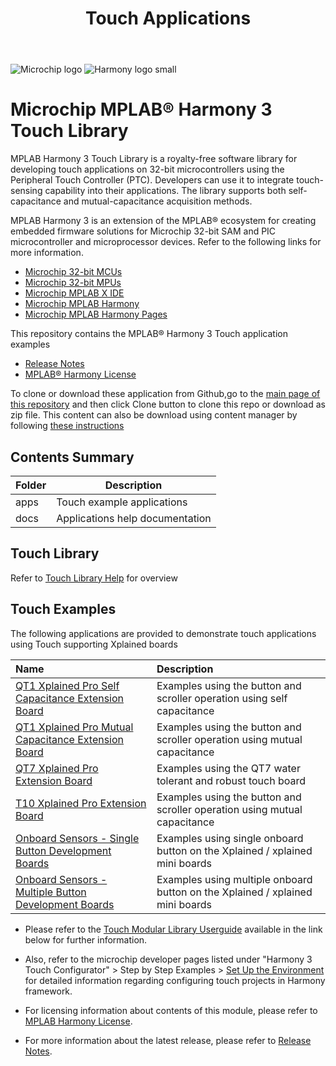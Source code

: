 ﻿---
title: Touch Applications
has_children: true
has_toc: false
nav_order: 1
---
![Microchip logo](https://raw.githubusercontent.com/wiki/Microchip-MPLAB-Harmony/Microchip-MPLAB-Harmony.github.io/images/microchip_logo.png)
![Harmony logo small](https://raw.githubusercontent.com/wiki/Microchip-MPLAB-Harmony/Microchip-MPLAB-Harmony.github.io/images/microchip_mplab_harmony_logo_small.png)

#  Microchip MPLAB® Harmony 3 Touch Library

MPLAB Harmony 3 Touch Library is a royalty-free software library for developing touch applications on 32-bit microcontrollers using  the Peripheral Touch Controller (PTC).
Developers can use it to integrate touch-sensing capability into their applications. The library supports both self-capacitance and mutual-capacitance acquisition methods.

MPLAB Harmony 3 is an extension of the MPLAB® ecosystem for creating
embedded firmware solutions for Microchip 32-bit SAM and PIC microcontroller
and microprocessor devices.  Refer to the following links for more information.
 - [Microchip 32-bit MCUs](https://www.microchip.com/design-centers/32-bit)
 - [Microchip 32-bit MPUs](https://www.microchip.com/design-centers/32-bit-mpus)
 - [Microchip MPLAB X IDE](https://www.microchip.com/mplab/mplab-x-ide)
 - [Microchip MPLAB Harmony](https://www.microchip.com/mplab/mplab-harmony)
 - [Microchip MPLAB Harmony Pages](https://microchip-mplab-harmony.github.io/)

This repository contains the MPLAB® Harmony 3 Touch application examples

- [Release Notes](release_notes.md)
- [MPLAB® Harmony License](mplab_harmony_license.md)

To clone or download these application from Github,go to the [main page of this repository](https://github.com/Microchip-MPLAB-Harmony/touch_apps) and then click Clone button to clone this repo or download as zip file. This content can also be download using content manager by following [these instructions](https://github.com/Microchip-MPLAB-Harmony/contentmanager/wiki)

## Contents Summary

| Folder     | Description                             |
| ---        | ---                                     |
| apps       | Touch example applications              |
| docs       | Applications help documentation         |

## Touch Library

Refer to [Touch  Library Help](https://microchip-mplab-harmony.github.io/touch) for overview

## Touch Examples
The following applications are provided to demonstrate touch applications using Touch supporting Xplained boards

| Name | Description|
|:---------|:-----------|
| [QT1 Xplained Pro Self Capacitance Extension Board](apps/qt1_selfcap_xpro_board/readme.md)| Examples using the button and scroller operation using self capacitance
| [QT1 Xplained Pro Mutual Capacitance Extension Board](apps/qt1_mutualcap_xpro_board/readme.md) | Examples using the button and scroller operation using mutual capacitance
| [QT7 Xplained Pro Extension Board](apps/qt7_selfcap_xpro_board/readme.md)| Examples using the QT7 water tolerant and robust touch board
| [T10 Xplained Pro Extension Board](apps/t10_mutualcap_xpro_board/readme.md) | Examples using the button and scroller operation using mutual capacitance
| [Onboard Sensors - Single Button Development Boards](apps/onboard_sensor/readme.md) | Examples using single onboard button on the Xplained / xplained mini boards 
| [Onboard Sensors - Multiple Button Development Boards](apps/onboard_sensor_two_button/readme.md) | Examples using multiple onboard button on the Xplained / xplained mini boards

* Please refer to the [Touch Modular Library Userguide](https://www.microchip.com/mymicrochip/filehandler.aspx?ddocname=en590454) available in the link below for further information.

* Also, refer to the microchip developer pages listed under "Harmony 3 Touch Configurator" > Step by Step Examples > [Set Up the Environment](http://microchipdeveloper.com/touch:set-up-the-environment) for detailed information regarding configuring touch projects in Harmony framework.

* For licensing information about contents of this module, please refer to [MPLAB Harmony License](mplab_harmony_license.md).

* For more information about the latest release, please refer to [Release Notes](release_notes.md).
